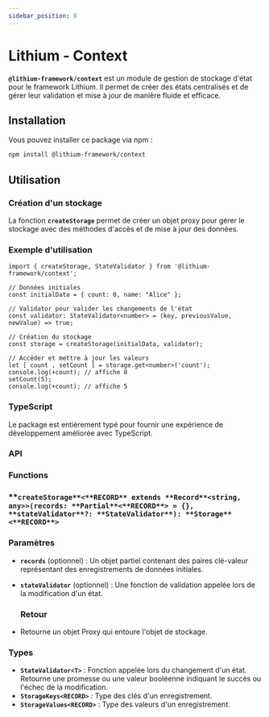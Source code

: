 ```yaml
---
sidebar_position: 8
---
```


# Lithium - Context

**`@lithium-framework/context`** est un module de gestion de stockage d'état pour le framework Lithium. Il permet de créer des états centralisés et de gérer leur validation et mise à jour de manière fluide et efficace.

## **Installation**

Vous pouvez installer ce package via npm :

```bash
npm install @lithium-framework/context
```

## **Utilisation**

### **Création d'un stockage**

La fonction **`createStorage`** permet de créer un objet proxy pour gérer le stockage avec des méthodes d'accès et de mise à jour des données.

### **Exemple d'utilisation**

```tsx
import { createStorage, StateValidator } from '@lithium-framework/context';

// Données initiales
const initialData = { count: 0, name: "Alice" };

// Validator pour valider les changements de l'état
const validator: StateValidator<number> = (key, previousValue, newValue) => true;

// Création du stockage
const storage = createStorage(initialData, validator);

// Accéder et mettre à jour les valeurs
let [ count , setCount ] = storage.get<number>('count');
console.log(+count); // affiche 0
setCount(5);
console.log(+count); // affiche 5

```

### **TypeScript**

Le package est entièrement typé pour fournir une expérience de développement améliorée avec TypeScript.

### **API**

### Functions

### **`createStorage**<**RECORD** extends **Record**<string, any>>(records: **Partial**<**RECORD**> = {}, **stateValidator**?: **StateValidator**): **Storage**<**RECORD**>`

### **Paramètres**

- **`records`** (optionnel) : Un objet partiel contenant des paires clé-valeur représentant des enregistrements de données initiales.
- **`stateValidator`** (optionnel) : Une fonction de validation appelée lors de la modification d'un état.
    
    ### **Retour**
    
- Retourne un objet Proxy qui entoure l'objet de stockage.

### **Types**

- **`StateValidator<T>`** : Fonction appelée lors du changement d'un état. Retourne une promesse ou une valeur booléenne indiquant le succès ou l'échec de la modification.
- **`StorageKeys<RECORD>`** : Type des clés d'un enregistrement.
- **`StorageValues<RECORD>`** : Type des valeurs d'un enregistrement.